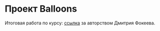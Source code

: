 # Проект Balloons

Итоговая работа по курсу: [ссылка](https://stepik.org/course/118223/syllabus) за авторством Дмитрия Фокеева.
